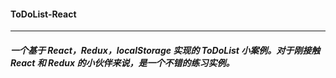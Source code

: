 #### ToDoList-React
***
##### 一个基于 React，Redux，localStorage 实现的 ToDoList 小案例。对于刚接触 React 和 Redux 的小伙伴来说，是一个不错的练习实例。
